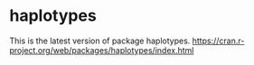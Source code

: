 # haplotypes


This is the latest version of package haplotypes.
https://cran.r-project.org/web/packages/haplotypes/index.html
